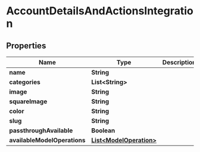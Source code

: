 

# AccountDetailsAndActionsIntegration


## Properties

Name | Type | Description | Notes
------------ | ------------- | ------------- | -------------
**name** | **String** |  | 
**categories** | **List&lt;String&gt;** |  | 
**image** | **String** |  |  [optional]
**squareImage** | **String** |  |  [optional]
**color** | **String** |  | 
**slug** | **String** |  | 
**passthroughAvailable** | **Boolean** |  | 
**availableModelOperations** | [**List&lt;ModelOperation&gt;**](ModelOperation.md) |  |  [optional]



